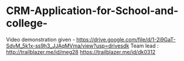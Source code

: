 # CRM-Application-for-School-and-college-
Video demonstration given - https://drive.google.com/file/d/1-2i9GaT-SdvM_5k1x-ss9h3_JJAqMVma/view?usp=drivesdk
 Team lead : http://trailblazer.me/id/meg28
https://trailblazer.me/id/dk0312
